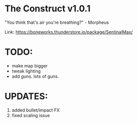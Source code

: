 # The Construct v1.0.1

"You think that's air you're breathing?" - Morpheus


Link: https://boneworks.thunderstore.io/package/SentinalMax/

# TODO:

* make map bigger
* tweak lighting
* add guns. lots of guns.

# UPDATES:

1. added bullet/impact FX 
2. fixed scaling issue


